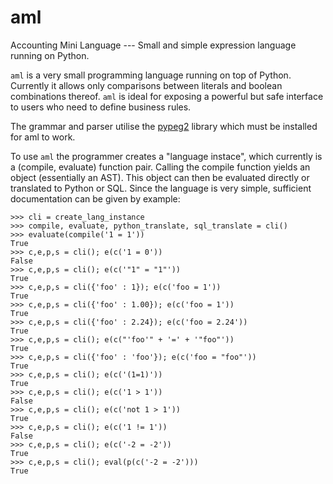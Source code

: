 # aml
Accounting Mini Language --- Small and simple expression language running on Python.

`aml` is a very small programming language running on top of Python. Currently it allows only comparisons between literals and boolean combinations thereof. `aml` is ideal for exposing a powerful but safe interface to users who need to define business rules.

The grammar and parser utilise the [pypeg2](http://fdik.org/pyPEG/) library which must be installed for aml to work.

To use `aml` the programmer creates a "language instace", which currently is a (compile, evaluate) function pair. Calling the compile function yields an object (essentially an AST). This object can then be evaluated directly or translated to Python or SQL. Since the language is very simple, sufficient documentation can be given by example:

	>>> cli = create_lang_instance
	>>> compile, evaluate, python_translate, sql_translate = cli()
	>>> evaluate(compile('1 = 1'))
	True
	>>> c,e,p,s = cli(); e(c('1 = 0'))
	False
	>>> c,e,p,s = cli(); e(c('"1" = "1"'))
	True
	>>> c,e,p,s = cli({'foo' : 1}); e(c('foo = 1'))
	True
	>>> c,e,p,s = cli({'foo' : 1.00}); e(c('foo = 1'))
	True
	>>> c,e,p,s = cli({'foo' : 2.24}); e(c('foo = 2.24'))
	True
	>>> c,e,p,s = cli(); e(c("'foo'" + '=' + '"foo"'))
	True
	>>> c,e,p,s = cli({'foo' : 'foo'}); e(c('foo = "foo"'))
	True
	>>> c,e,p,s = cli(); e(c('(1=1)'))
	True
	>>> c,e,p,s = cli(); e(c('1 > 1'))
	False
	>>> c,e,p,s = cli(); e(c('not 1 > 1'))
	True
	>>> c,e,p,s = cli(); e(c('1 != 1'))
	False
	>>> c,e,p,s = cli(); e(c('-2 = -2'))
	True
	>>> c,e,p,s = cli(); eval(p(c('-2 = -2')))
	True
